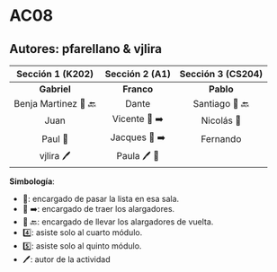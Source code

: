 # AC08

## Autores: pfarellano & vjlira  

|  **Sección 1 (K202)**       |     **Sección 2 (A1)**     |      **Sección 3 (CS204)**    |
|:--------------------------: | :--------------------------: | :--------------------------: |
|  **Gabriel**   |   **Franco**   |      **Pablo**          |
|     Benja Martinez :battery: :back:    |       Dante       |     Santiago :battery: :back:    |
|     Juan     |      Vicente :battery: :arrow_right:       |     Nicolás :book:     |
|     Paul :book:    |       Jacques :battery: :arrow_right:      |     Fernando      |
|    vjlira :pen:     |       Paula :pen: :book:     |           |

**Simbología**:

- :book:: encargado de pasar la lista en esa sala.
- :battery: :arrow_right:: encargado de traer los alargadores.
- :battery: :back:: encargado de llevar los alargadores de vuelta.
- :four:: asiste solo al cuarto módulo.
- :five:: asiste solo al quinto módulo.
- :pen:: autor de la actividad
